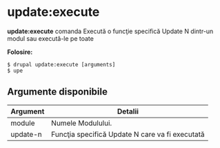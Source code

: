 # update:execute
**update:execute** comanda Execută o funcţie specifică Update N dintr-un modul sau execută-le pe toate

**Folosire:**
```
$ drupal update:execute [arguments] 
$ upe  
```

## Argumente disponibile
Argument | Detalii
---------|-------------
module | Numele Modulului.
update-n | Funcţia specifică Update N care va fi executată
